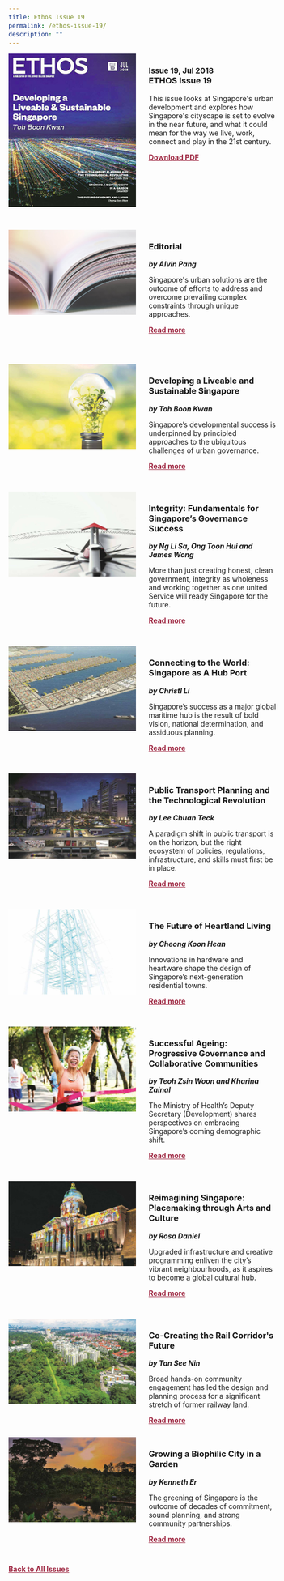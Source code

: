 ```yaml
---
title: Ethos Issue 19
permalink: /ethos-issue-19/
description: ""
---
```

<style>

.back a
{
	color: #9f2943;
	font-weight: bold;
	}
	
 .cat
    {
        font-size: 15px;
    }

.text
{
	width: 50%;
}	
	
.img1 img
{
margin-top:25px;	
}	
	
.img img
{
margin-top:15px;	
}		
	
.button1 a
{
	color: #9f2943;
	font-weight:bold;
}
	

.grid-container {
	display: grid;
	grid-template-columns: 50% 50%;
	grid-column-gap: 5%;
	margin-bottom: 5%;
	}	
	
@media only screen and (max-width: 600px) {
	.grid-container {
		display: block;
	}
}	
</style>


<div class="grid-container">
	<div><img src="/images/Ethos_Thumbnails_Cover/ethosissue19.jpg"></div>
	<div>
		<h3><span class="cat">Issue 19, Jul 2018</span><br>
		ETHOS Issue 19
		</h3>
		<p>This issue looks at Singapore's urban development and explores how Singapore's cityscape is set to evolve in the near future, and what it could mean for the way we live, work, connect and play in the 21st century.</p>
		<div class="button1"><a target="_blank" href="https://file.go.gov.sg/ethos-issue-19">Download PDF</a></div>
	</div>
</div>
<br>
<div class="grid-container">
	<div><img src="/images/Landing_Banner_Images/tile_editorial.jpg"></div>
	<div>
		<h3>Editorial</h3>
		<b><i>by Alvin Pang</i></b>
		<p>Singapore's urban solutions are the outcome of efforts to address and overcome prevailing complex constraints through unique approaches.</p>
		<div class="button1"><a href="/ethos-issue-19/editorial/">Read more</a></div>
	</div>
</div>
<br>
<br>
<div class="grid-container">
	<div><img src="/images/Cropped_images/Ethos_Issue_19/19_Teaser_Developing_Liveable&amp;Sustainable_Singapore.jpg"></div>
	<div>
		<h3>Developing a Liveable and Sustainable Singapore</h3>
		<b><i>by Toh Boon Kwan</i></b>
		<p>Singapore’s developmental success is underpinned by principled approaches to the ubiquitous challenges of urban governance.</p>
		<div class="button1"><a href="/ethos-issue-19/developing-a-liveable-and-sustainable-singapore/">Read more</a></div>
	</div>
</div>
<br>

<div class="grid-container">
	<div><img src="/images/Cropped_images/Ethos_Issue_19/19_Teaser_Integrity_Fundamentals_for_Singapore's_Governance_Success.jpg"></div>
	<div>
		<h3>Integrity: Fundamentals for Singapore’s Governance Success</h3>
		<b><i>by Ng Li Sa, Ong Toon Hui and James Wong</i></b>
		<p>More than just creating honest, clean government, integrity as wholeness and working together as one united Service will ready Singapore for the future.</p>
		<div class="button1"><a href="/ethos-issue-19/integrity-fundamentals-for-singapores-governance-success/">Read more</a></div>
	</div>
</div>

<br>

<div class="grid-container">
	<div><img src="/images/Cropped_images/Ethos_Issue_19/19_Teaser_Connecting_to_the_World_Singapore_Hub.jpg"></div>
	<div>
		<h3>Connecting to the World: Singapore as A Hub Port</h3>
		<b><i>by Christl Li</i></b>
		<p>Singapore’s success as a major global maritime hub is the result of bold vision, national determination, and assiduous planning.</p>
		<div class="button1"><a href="/ethos-issue-19/connecting-to-the-world-singapore-as-a-hub-port/">Read more</a></div>
	</div>
</div>

<br>

<div class="grid-container">
	<div><img src="/images/Cropped_images/Ethos_Issue_19/19_Teaser_Public_Transport_Planning_and_Technological_Revolution.jpg"></div>
	<div>
		<h3>Public Transport Planning and the Technological Revolution</h3>
		<b><i>by Lee Chuan Teck</i></b>
		<p>A paradigm shift in public transport is on the horizon, but the right ecosystem of policies, regulations, infrastructure, and skills must first be in place.</p>
		<div class="button1"><a href="/ethos-issue-19/public-transport-planning-and-the-technological-revolution/">Read more</a></div>
	</div>
</div>

<br>

<div class="grid-container">
	<div><img src="/images/Cropped_images/Ethos_Issue_19/19_Teaser_The_Future_of_Heartland_Living.jpg"></div>
	<div>
		<h3>The Future of Heartland Living</h3>
		<b><i>by Cheong Koon Hean</i></b>
		<p>Innovations in hardware and heartware shape the design of Singapore’s next-generation residential towns.</p>
		<div class="button1"><a href="/ethos-issue-19/the-future-of-heartland-living/">Read more</a></div>
	</div>
</div>

<br>

<div class="grid-container">
	<div><img src="/images/Cropped_images/Ethos_Issue_19/19_Teaser_Successful_Ageing_Progressive_Governance_and_Collaborative_Communities.jpg"></div>
	<div>
		<h3>Successful Ageing: Progressive Governance and Collaborative Communities</h3>
		<b><i>by Teoh Zsin Woon and Kharina Zainal</i></b>
		<p>The Ministry of Health’s Deputy Secretary (Development) shares perspectives on embracing Singapore’s coming demographic shift.</p>
		<div class="button1"><a href="/ethos-issue-19/successful-ageing-progressive-governance-and-collaborative-communities/">Read more</a></div>
	</div>
</div>

<br>

<div class="grid-container">
	<div><img src="/images/Cropped_images/Ethos_Issue_19/19_Teaser_Reimagining_Singapore_Placemaking_through_Arts_and_Culture.jpg"></div>
	<div>
		<h3>Reimagining Singapore: Placemaking through Arts and Culture</h3>
		<b><i>by Rosa Daniel</i></b>
		<p>Upgraded infrastructure and creative programming enliven the city’s vibrant neighbourhoods, as it aspires to become a global cultural hub.</p>
		<div class="button1"><a href="/ethos-issue-19/reimagining-singapore-placemaking-through-arts-and-culture/">Read more</a></div>
	</div>
</div>

<br>

<div class="grid-container">
	<div><img src="/images/Cropped_images/Ethos_Issue_19/19_Teaser_CoCreating_The_Rail_Corridors_Future.jpg"></div>
	<div>
		<h3>Co-Creating the Rail Corridor's Future</h3>
		<b><i>by Tan See Nin</i></b>
		<p>Broad hands-on community engagement has led the design and planning process for a significant stretch of former railway land.</p>
		<div class="button1"><a href="/ethos-issue-19/co-creating-the-rail-corridors-future/">Read more</a></div>
	</div>
</div>

<div class="grid-container">
	<div><img src="/images/Cropped_images/Ethos_Issue_19/19_Teaser_Growing_a_Biophillic_City.jpg"></div>
	<div>
		<h3>Growing a Biophilic City in a Garden</h3>
		<b><i>by Kenneth Er</i></b>
		<p>The greening of Singapore is the outcome of decades of commitment, sound planning, and strong community partnerships.</p>
		<div class="button1"><a href="">Read more</a></div>
	</div>
</div>

<br>


<div class="back">
<a href="/all-issues/">Back to All Issues</a>
</div>